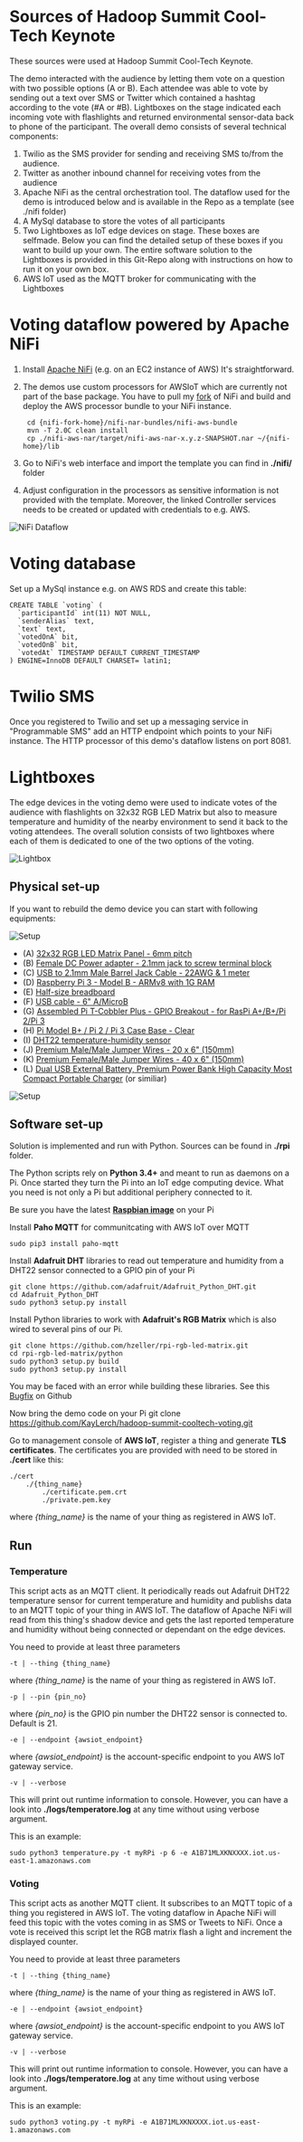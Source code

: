 # Sources of Hadoop Summit Cool-Tech Keynote
These sources were used at Hadoop Summit Cool-Tech Keynote.

The demo interacted with the audience by letting them vote on a question with
two possible options (A or B). Each attendee was able to vote by sending out a
text over SMS or Twitter which contained a hashtag according to the vote
(#A or #B). Lightboxes on the stage indicated each incoming vote with flashlights
and returned environmental sensor-data back to phone of the participant.
The overall demo consists of several technical components:
1) Twilio as the SMS provider for sending and receiving SMS to/from the audience.
2) Twitter as another inbound channel for receiving votes from the audience
3) Apache NiFi as the central orchestration tool. The dataflow used for the demo is
introduced below and is available in the Repo as a template (see ./nifi folder)
4) A MySql database to store the votes of all participants
5) Two Lightboxes as IoT edge devices on stage. These boxes are selfmade.
Below you can find the detailed setup of these boxes if you want to
build up your own. The entire software solution to the Lightboxes is provided
in this Git-Repo along with instructions on how to run it on your own box.
6) AWS IoT used as the MQTT broker for communicating with the Lightboxes

# Voting dataflow powered by Apache NiFi
1) Install [Apache NiFi](https://nifi.apache.org/) (e.g. on an EC2 instance of AWS)
It's straightforward.
2) The demos use custom processors for AWSIoT which are currently not part of the
base package. You have to pull my [fork](https://github.com/KayLerch/nifi/tree/nifi-aws-iot-processor)
of NiFi and build and deploy the AWS processor bundle to your NiFi instance.

        cd {nifi-fork-home}/nifi-nar-bundles/nifi-aws-bundle
        mvn -T 2.0C clean install
        cp ./nifi-aws-nar/target/nifi-aws-nar-x.y.z-SNAPSHOT.nar ~/{nifi-home}/lib

3) Go to NiFi's web interface and import the template you can find in __./nifi/__ folder
4) Adjust configuration in the processors as sensitive information is not provided
with the template. Moreover, the linked Controller services needs to be created or
updated with credentials to e.g. AWS.

![NiFi Dataflow](./nifi/voting-dataflow.png)

# Voting database
Set up a MySql instance e.g. on AWS RDS and create this table:

    CREATE TABLE `voting` (
      `participantId` int(11) NOT NULL,
      `senderAlias` text,
      `text` text,
      `votedOnA` bit,
      `votedOnB` bit,
      `votedAt` TIMESTAMP DEFAULT CURRENT_TIMESTAMP
    ) ENGINE=InnoDB DEFAULT CHARSET= latin1;

# Twilio SMS
Once you registered to Twilio and set up a messaging service in "Programmable SMS" add
an HTTP endpoint which points to your NiFi instance. The HTTP processor of this demo's
dataflow listens on port 8081.

# Lightboxes
The edge devices in the voting demo were used to indicate votes of the
audience with flashlights on 32x32 RGB LED Matrix but also to measure
temperature and humidity of the nearby environment to send it back to
the voting attendees. The overall solution consists of two lightboxes where
each of them is dedicated to one of the two options of the voting.

![Lightbox](./rpi/img/lightbox.png)

## Physical set-up
If you want to rebuild the demo device you can start with following equipments:

![Setup](./rpi/img/lightbox-wiring.png)

* (A) [32x32 RGB LED Matrix Panel - 6mm pitch](https://www.adafruit.com/products/1484)
* (B) [Female DC Power adapter - 2.1mm jack to screw terminal block](https://www.adafruit.com/products/368)
* (C) [USB to 2.1mm Male Barrel Jack Cable - 22AWG & 1 meter](https://www.adafruit.com/products/2697)
* (D) [Raspberry Pi 3 - Model B - ARMv8 with 1G RAM](https://www.adafruit.com/products/3055)
* (E) [Half-size breadboard](https://www.adafruit.com/products/64)
* (F) [USB cable - 6" A/MicroB](https://www.adafruit.com/products/898)
* (G) [Assembled Pi T-Cobbler Plus - GPIO Breakout - for RasPi A+/B+/Pi 2/Pi 3](https://www.adafruit.com/products/2028)
* (H) [Pi Model B+ / Pi 2 / Pi 3 Case Base - Clear](https://www.adafruit.com/products/2253)
* (I) [DHT22 temperature-humidity sensor](https://www.adafruit.com/product/385)
* (J) [Premium Male/Male Jumper Wires - 20 x 6" (150mm)](https://www.adafruit.com/product/1957)
* (K) [Premium Female/Male Jumper Wires - 40 x 6" (150mm)](https://www.adafruit.com/product/826)
* (L) [Dual USB External Battery, Premium Power Bank High Capacity Most Compact Portable Charger](http://www.amazon.com/HyperGear-16000mAh-External-Capacity-Portable/dp/B0188WLTI8/ref=sr_1_8?ie=UTF8&qid=1464979881&sr=8-8&keywords=powerbank+4.6A) (or similiar)

![Setup](./rpi/img/breadboard.png)

## Software set-up

Solution is implemented and run with Python. Sources can be found in __./rpi__ folder.

The Python scripts rely on __Python 3.4+__ and meant to run as
daemons on a Pi. Once started they turn the Pi into an IoT
edge computing device. What you need is not only a Pi but
additional periphery connected to it.

Be sure you have the latest __[Raspbian image](https://www.raspbian.org/RaspbianImages)__ on your Pi

Install __Paho MQTT__ for communitcating with AWS IoT over MQTT

    sudo pip3 install paho-mqtt

Install __Adafruit DHT__ libraries to read out temperature and humidity from a DHT22 sensor connected to a GPIO pin of your Pi

    git clone https://github.com/adafruit/Adafruit_Python_DHT.git
    cd Adafruit_Python_DHT
    sudo python3 setup.py install

Install Python libraries to work with __Adafruit's RGB Matrix__ which is also wired to several pins of our Pi.

    git clone https://github.com/hzeller/rpi-rgb-led-matrix.git
    cd rpi-rgb-led-matrix/python
    sudo python3 setup.py build
    sudo python3 setup.py install

You may be faced with an error while building these libraries. See this [Bugfix](https://github.com/Saij/rpi-rgb-led-matrix/commit/d61b537478f418038e9bfdf67ca6932fb0f39fa9) on Github

Now bring the demo code on your Pi
    git clone https://github.com/KayLerch/hadoop-summit-cooltech-voting.git

Go to management console of __AWS IoT__, register a thing and generate __TLS certificates__.
The certificates you are provided with need to be stored in __./cert__ like this:

    ./cert
        ./{thing_name}
            ./certificate.pem.crt
            ./private.pem.key

where *{thing_name}* is the name of your thing as registered in AWS IoT.

## Run
### Temperature
This script acts as an MQTT client. It periodically reads out Adafruit DHT22
temperature sensor for current temperature and humidity and publishs data to
an MQTT topic of your thing in AWS IoT. The dataflow of Apache NiFi will read
from this thing's shadow device and gets the last reported temperature and
humidity without being connected or dependant on the edge devices.

You need to provide at least three parameters

    -t | --thing {thing_name}

where *{thing_name}* is the name of your thing as registered in AWS IoT.

    -p | --pin {pin_no}

where *{pin_no}* is the GPIO pin number the DHT22 sensor is connected to. Default is 21.

    -e | --endpoint {awsiot_endpoint}

where *{awsiot_endpoint}* is the account-specific endpoint to you AWS IoT gateway service.

    -v | --verbose

This will print out runtime information to console. However, you can have a look into __./logs/temperatore.log__
at any time without using verbose argument.

This is an example:

    sudo python3 temperature.py -t myRPi -p 6 -e A1B71MLXKNXXXX.iot.us-east-1.amazonaws.com

### Voting
This script acts as another MQTT client. It subscribes to an MQTT topic of a thing
you registered in AWS IoT. The voting dataflow in Apache NiFi will feed this topic
with the votes coming in as SMS or Tweets to NiFi. Once a vote is received this
script let the RGB matrix flash a light and increment the displayed counter.

You need to provide at least three parameters

    -t | --thing {thing_name}

where *{thing_name}* is the name of your thing as registered in AWS IoT.

    -e | --endpoint {awsiot_endpoint}

where *{awsiot_endpoint}* is the account-specific endpoint to you AWS IoT gateway service.

    -v | --verbose

This will print out runtime information to console. However, you can have a look into __./logs/temperatore.log__
at any time without using verbose argument.

This is an example:

    sudo python3 voting.py -t myRPi -e A1B71MLXKNXXXX.iot.us-east-1.amazonaws.com
